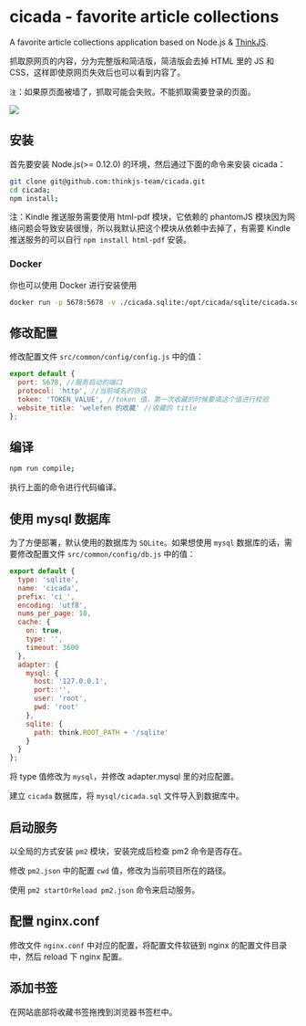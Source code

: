 # cicada - favorite article collections

A favorite article collections application based on Node.js & [ThinkJS](https://github.com/75team/thinkjs).

抓取原网页的内容，分为完整版和简洁版，简洁版会去掉 HTML 里的 JS 和 CSS，这样即使原网页失效后也可以看到内容了。

`注`：如果原页面被墙了，抓取可能会失败。不能抓取需要登录的页面。

![](http://p0.qhimg.com/t016de9103f83648408.png)

## 安装

首先要安装 Node.js(>= 0.12.0) 的环境，然后通过下面的命令来安装 cicada：

```sh
git clone git@github.com:thinkjs-team/cicada.git
cd cicada;
npm install;
```

注：Kindle 推送服务需要使用 html-pdf 模块，它依赖的 phantomJS 模块因为网络问题会导致安装很慢，所以我默认把这个模块从依赖中去掉了，有需要 Kindle 推送服务的可以自行 `npm install html-pdf` 安装。

### Docker

你也可以使用 Docker 进行安装使用

```bash
docker run -p 5678:5678 -v ./cicada.sqlite:/opt/cicada/sqlite/cicada.sqlite lizheming/cicada
```


## 修改配置

修改配置文件 `src/common/config/config.js` 中的值：

```js
export default {
  port: 5678, //服务启动的端口
  protocol: 'http', //当前域名的协议
  token: 'TOKEN_VALUE', //token 值，第一次收藏的时候要填这个值进行校验
  website_title: 'welefen 的收藏' //收藏的 title
};
```

## 编译

```sh
npm run compile;
```

执行上面的命令进行代码编译。

## 使用 mysql 数据库

为了方便部署，默认使用的数据库为 `SQLite`。如果想使用 `mysql` 数据库的话，需要修改配置文件 `src/common/config/db.js` 中的值：

```js
export default {
  type: 'sqlite',
  name: 'cicada',
  prefix: 'ci_',
  encoding: 'utf8',
  nums_per_page: 10,
  cache: {
    on: true,
    type: '',
    timeout: 3600
  },
  adapter: {
    mysql: {
      host: '127.0.0.1',
      port: '',
      user: 'root',
      pwd: 'root'
    },
    sqlite: {
      path: think.ROOT_PATH + '/sqlite'
    }
  }
};
```

将 type 值修改为 `mysql`，并修改 adapter.mysql 里的对应配置。

建立 `cicada` 数据库，将 `mysql/cicada.sql` 文件导入到数据库中。


## 启动服务

以全局的方式安装 `pm2` 模块，安装完成后检查 pm2 命令是否存在。

修改 `pm2.json` 中的配置 `cwd` 值，修改为当前项目所在的路径。

使用 `pm2 startOrReload pm2.json` 命令来启动服务。

## 配置 nginx.conf

修改文件 `nginx.conf` 中对应的配置，将配置文件软链到 nginx 的配置文件目录中，然后 reload 下 nginx 配置。

## 添加书签

在网站底部将收藏书签拖拽到浏览器书签栏中。
